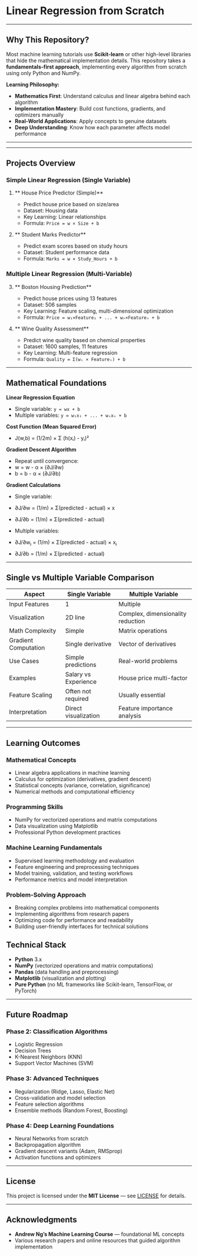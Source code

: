 # Linear Regression from Scratch

---

##  Why This Repository?

Most machine learning tutorials use **Scikit-learn** or other high-level libraries that hide the mathematical implementation details. This repository takes a **fundamentals-first approach**, implementing every algorithm from scratch using only Python and NumPy.

**Learning Philosophy:**
-  **Mathematics First**: Understand calculus and linear algebra behind each algorithm
-  **Implementation Mastery**: Build cost functions, gradients, and optimizers manually  
-  **Real-World Applications**: Apply concepts to genuine datasets
-  **Deep Understanding**: Know how each parameter affects model performance

---


---

##  Projects Overview

###  Simple Linear Regression (Single Variable)


1. ** House Price Predictor (Simple)**  
   - Predict house price based on size/area  
   - Dataset: Housing data  
   - Key Learning: Linear relationships  
   - Formula: `Price = w × Size + b`  

2. ** Student Marks Predictor**  
   - Predict exam scores based on study hours  
   - Dataset: Student performance data  
   - Formula: `Marks = w × Study_Hours + b`  

###  Multiple Linear Regression (Multi-Variable)

3. ** Boston Housing Prediction**  
   - Predict house prices using 13 features  
   - Dataset: 506 samples  
   - Key Learning: Feature scaling, multi-dimensional optimization  
   - Formula: `Price = w₁×Feature₁ + ... + wₙ×Featureₙ + b`  

4. ** Wine Quality Assessment**  
   - Predict wine quality based on chemical properties  
   - Dataset: 1600 samples, 11 features  
   - Key Learning: Multi-feature regression  
   - Formula: `Quality = Σ(wᵢ × Featureᵢ) + b`  


---

##  Mathematical Foundations

**Linear Regression Equation**  
- Single variable: `y = wx + b`  
- Multiple variables: `y = w₁x₁ + ... + wₙxₙ + b`  

**Cost Function (Mean Squared Error)**  
- J(w,b) = (1/2m) × Σ (h(xᵢ) - yᵢ)²

  
**Gradient Descent Algorithm**  
- Repeat until convergence:
- w = w - α × (∂J/∂w)
- b = b - α × (∂J/∂b)


**Gradient Calculations**  
- Single variable:  
- ∂J/∂w = (1/m) × Σ(predicted - actual) × x
- ∂J/∂b = (1/m) × Σ(predicted - actual)

- Multiple variables:  
- ∂J/∂wⱼ = (1/m) × Σ(predicted - actual) × xⱼ
- ∂J/∂b = (1/m) × Σ(predicted - actual)



---

##  Single vs Multiple Variable Comparison

| Aspect | Single Variable | Multiple Variable |
|--------|----------------|-----------------|
| Input Features | 1 | Multiple |
| Visualization | 2D line | Complex, dimensionality reduction |
| Math Complexity | Simple | Matrix operations |
| Gradient Computation | Single derivative | Vector of derivatives |
| Use Cases | Simple predictions | Real-world problems |
| Examples | Salary vs Experience | House price multi-factor |
| Feature Scaling | Often not required | Usually essential |
| Interpretation | Direct visualization | Feature importance analysis |

---



##  Learning Outcomes

### **Mathematical Concepts**
- Linear algebra applications in machine learning  
- Calculus for optimization (derivatives, gradient descent)  
- Statistical concepts (variance, correlation, significance)  
- Numerical methods and computational efficiency  

### **Programming Skills**
- NumPy for vectorized operations and matrix computations  
- Data visualization using Matplotlib  
- Professional Python development practices  

### **Machine Learning Fundamentals**
- Supervised learning methodology and evaluation  
- Feature engineering and preprocessing techniques  
- Model training, validation, and testing workflows  
- Performance metrics and model interpretation  

### **Problem-Solving Approach**
- Breaking complex problems into mathematical components  
- Implementing algorithms from research papers  
- Optimizing code for performance and readability  
- Building user-friendly interfaces for technical solutions  


##  Technical Stack
- **Python** 3.x  
- **NumPy** (vectorized operations and matrix computations)  
- **Pandas** (data handling and preprocessing)  
- **Matplotlib** (visualization and plotting)  
- **Pure Python** (no ML frameworks like Scikit-learn, TensorFlow, or PyTorch)  

---

##  Future Roadmap

### **Phase 2: Classification Algorithms**
- Logistic Regression  
- Decision Trees  
- K-Nearest Neighbors (KNN)  
- Support Vector Machines (SVM)  

### **Phase 3: Advanced Techniques**
- Regularization (Ridge, Lasso, Elastic Net)  
- Cross-validation and model selection  
- Feature selection algorithms  
- Ensemble methods (Random Forest, Boosting)  

### **Phase 4: Deep Learning Foundations**
- Neural Networks from scratch  
- Backpropagation algorithm  
- Gradient descent variants (Adam, RMSprop)  
- Activation functions and optimizers  

---

##  License
This project is licensed under the **MIT License** — see [LICENSE](LICENSE) for details.  

---

##  Acknowledgments
- **Andrew Ng’s Machine Learning Course** — foundational ML concepts  
- Various research papers and online resources that guided algorithm implementation



